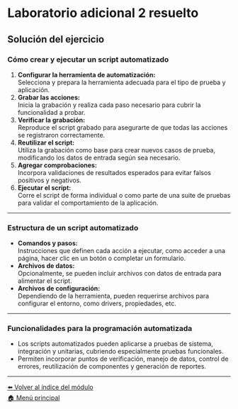 # Laboratorio adicional 2 resuelto

## Solución del ejercicio

### Cómo crear y ejecutar un script automatizado

1. **Configurar la herramienta de automatización:**  
   Selecciona y prepara la herramienta adecuada para el tipo de prueba y aplicación.
2. **Grabar las acciones:**  
   Inicia la grabación y realiza cada paso necesario para cubrir la funcionalidad a probar.
3. **Verificar la grabación:**  
   Reproduce el script grabado para asegurarte de que todas las acciones se registraron correctamente.
4. **Reutilizar el script:**  
   Utiliza la grabación como base para crear nuevos casos de prueba, modificando los datos de entrada según sea necesario.
5. **Agregar comprobaciones:**  
   Incorpora validaciones de resultados esperados para evitar falsos positivos y negativos.
6. **Ejecutar el script:**  
   Corre el script de forma individual o como parte de una suite de pruebas para validar el comportamiento de la aplicación.

---

### Estructura de un script automatizado

- **Comandos y pasos:**  
  Instrucciones que definen cada acción a ejecutar, como acceder a una página, hacer clic en un botón o completar un formulario.
- **Archivos de datos:**  
  Opcionalmente, se pueden incluir archivos con datos de entrada para alimentar el script.
- **Archivos de configuración:**  
  Dependiendo de la herramienta, pueden requerirse archivos para configurar el entorno, como drivers, propiedades, etc.

---

### Funcionalidades para la programación automatizada

- Los scripts automatizados pueden aplicarse a pruebas de sistema, integración y unitarias, cubriendo especialmente pruebas funcionales.
- Permiten incorporar puntos de verificación, manejo de datos, control de errores, reutilización de componentes y generación de reportes.

---

[⬅️ Volver al índice del módulo](../modulo4_automatizacion.md)  
[🏠 Menú principal](../README.md)
